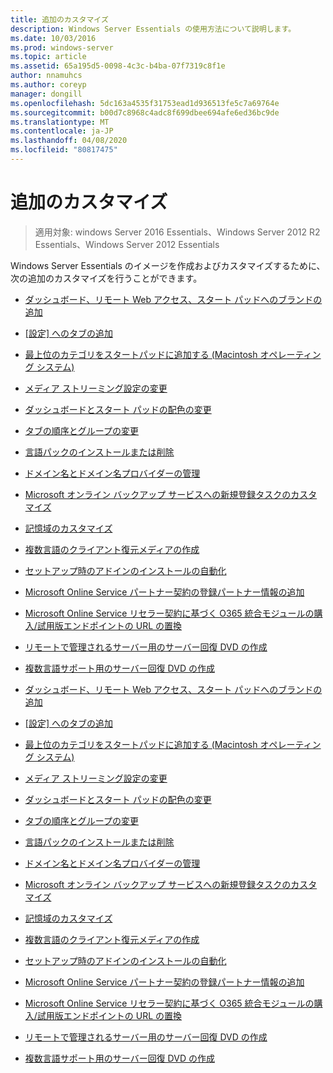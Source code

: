 ```yaml
---
title: 追加のカスタマイズ
description: Windows Server Essentials の使用方法について説明します。
ms.date: 10/03/2016
ms.prod: windows-server
ms.topic: article
ms.assetid: 65a195d5-0098-4c3c-b4ba-07f7319c8f1e
author: nnamuhcs
ms.author: coreyp
manager: dongill
ms.openlocfilehash: 5dc163a4535f31753ead1d936513fe5c7a69764e
ms.sourcegitcommit: b00d7c8968c4adc8f699dbee694afe6ed36bc9de
ms.translationtype: MT
ms.contentlocale: ja-JP
ms.lasthandoff: 04/08/2020
ms.locfileid: "80817475"
---
```

# <a name="additional-customizations"></a>追加のカスタマイズ

>適用対象: windows Server 2016 Essentials、Windows Server 2012 R2 Essentials、Windows Server 2012 Essentials

Windows Server Essentials のイメージを作成およびカスタマイズするために、次の追加のカスタマイズを行うことができます。  
  

-   [ダッシュボード、リモート Web アクセス、スタート パッドへのブランドの追加](Add-Branding-to-the-Dashboard--Remote-Web-Access--and-Launchpad.md)  
  
-   [[設定] へのタブの追加](Add-a-Tab-to-Settings.md)  
  
-   [最上位のカテゴリをスタートパッドに追加する (Macintosh オペレーティング システム)](Add-Top-Level-Categories-to-the-Launchpad--Macintosh-Operating-System-.md)  
  
-   [メディア ストリーミング設定の変更](Change-Media-Streaming-Settings.md)  
  
-   [ダッシュボードとスタート パッドの配色の変更](Change-the-Color-Scheme-of-the-Dashboard-and-Launchpad.md)  
  
-   [タブの順序とグループの変更](Change-the-Order-and-Grouping-of-Tabs.md)  
  
-   [言語パックのインストールまたは削除](Install-or-Remove-Language-Packs.md)  
  
-   [ドメイン名とドメイン名プロバイダーの管理](Manage-Domain-Names-and-Domain-Name-Providers.md)  
  
-   [Microsoft オンライン バックアップ サービスへの新規登録タスクのカスタマイズ](Customize-Sign-Up-for-Microsoft-Online-Backup-Service-task.md)  
  
-   [記憶域のカスタマイズ](Customize-Storage-Spaces.md)  
  
-   [複数言語のクライアント復元メディアの作成](Build-Multi-Language-Client-Restore-Media.md)  
  
-   [セットアップ時のアドインのインストールの自動化](Automate-Installation-of-Add-Ins-During-Setup.md)  
  
-   [Microsoft Online Service パートナー契約の登録パートナー情報の追加](Add-Microsoft-Online-Service-Partner-Agreement-Partner-of-Record-Information.md)  
  
-   [Microsoft Online Service リセラー契約に基づく O365 統合モジュールの購入/試用版エンドポイントの URL の置換](Replace-O365-Integration-Module-Buy-Try-Endpoint-URL-in-Support-of-Microsoft-Online-Service-Reseller-Agreement.md)  
  
-   [リモートで管理されるサーバー用のサーバー回復 DVD の作成](Create-a-Server-Recovery-DVD-for-Remotely-Administered-Servers.md)  
  
-   [複数言語サポート用のサーバー回復 DVD の作成](Create-a-Server-Recovery-DVD-for-Multi-Language-Support.md)

-   [ダッシュボード、リモート Web アクセス、スタート パッドへのブランドの追加](../install/Add-Branding-to-the-Dashboard--Remote-Web-Access--and-Launchpad.md)  
  
-   [[設定] へのタブの追加](../install/Add-a-Tab-to-Settings.md)  
  
-   [最上位のカテゴリをスタートパッドに追加する (Macintosh オペレーティング システム)](../install/Add-Top-Level-Categories-to-the-Launchpad--Macintosh-Operating-System-.md)  
  
-   [メディア ストリーミング設定の変更](../install/Change-Media-Streaming-Settings.md)  
  
-   [ダッシュボードとスタート パッドの配色の変更](../install/Change-the-Color-Scheme-of-the-Dashboard-and-Launchpad.md)  
  
-   [タブの順序とグループの変更](../install/Change-the-Order-and-Grouping-of-Tabs.md)  
  
-   [言語パックのインストールまたは削除](../install/Install-or-Remove-Language-Packs.md)  
  
-   [ドメイン名とドメイン名プロバイダーの管理](../install/Manage-Domain-Names-and-Domain-Name-Providers.md)  
  
-   [Microsoft オンライン バックアップ サービスへの新規登録タスクのカスタマイズ](../install/Customize-Sign-Up-for-Microsoft-Online-Backup-Service-task.md)  
  
-   [記憶域のカスタマイズ](../install/Customize-Storage-Spaces.md)  
  
-   [複数言語のクライアント復元メディアの作成](../install/Build-Multi-Language-Client-Restore-Media.md)  
  
-   [セットアップ時のアドインのインストールの自動化](../install/Automate-Installation-of-Add-Ins-During-Setup.md)  
  
-   [Microsoft Online Service パートナー契約の登録パートナー情報の追加](../install/Add-Microsoft-Online-Service-Partner-Agreement-Partner-of-Record-Information.md)  
  
-   [Microsoft Online Service リセラー契約に基づく O365 統合モジュールの購入/試用版エンドポイントの URL の置換](../install/Replace-O365-Integration-Module-Buy-Try-Endpoint-URL-in-Support-of-Microsoft-Online-Service-Reseller-Agreement.md)  
  
-   [リモートで管理されるサーバー用のサーバー回復 DVD の作成](../install/Create-a-Server-Recovery-DVD-for-Remotely-Administered-Servers.md)  
  
-   [複数言語サポート用のサーバー回復 DVD の作成](../install/Create-a-Server-Recovery-DVD-for-Multi-Language-Support.md)

